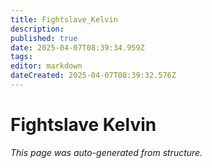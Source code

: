 ```yaml
---
title: Fightslave_Kelvin
description: 
published: true
date: 2025-04-07T08:39:34.959Z
tags: 
editor: markdown
dateCreated: 2025-04-07T08:39:32.576Z
---
```


# Fightslave Kelvin

*This page was auto-generated from structure.*